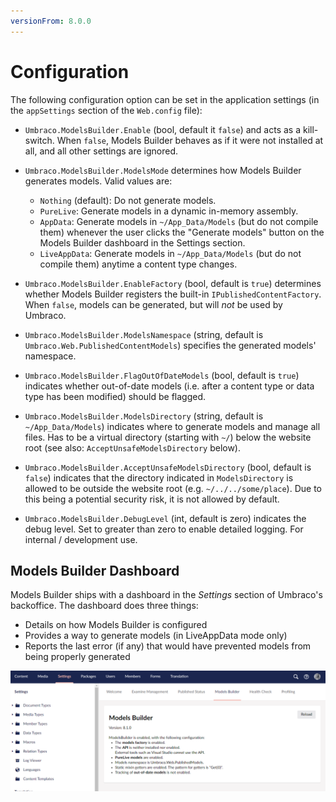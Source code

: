```yaml
---
versionFrom: 8.0.0
---
```


# Configuration

The following configuration option can be set in the application settings (in the `appSettings` section of the `Web.config` file):

* `Umbraco.ModelsBuilder.Enable` (bool, default it `false`) and acts as a kill-switch. When `false`, Models Builder behaves as if it were not installed at all, and all other settings are ignored.

* `Umbraco.ModelsBuilder.ModelsMode` determines how Models Builder generates models. Valid values are:
    * `Nothing` (default): Do not generate models.
    * `PureLive`: Generate models in a dynamic in-memory assembly.
    * `AppData`: Generate models in `~/App_Data/Models` (but do not compile them) whenever the user clicks the "Generate models" button on the Models Builder dashboard in the Settings section.
    * `LiveAppData`: Generate models in `~/App_Data/Models` (but do not compile them) anytime a content type changes.

* `Umbraco.ModelsBuilder.EnableFactory` (bool, default is `true`) determines whether Models Builder registers the built-in `IPublishedContentFactory`. When `false`, models can be generated, but will *not* be used by Umbraco.

* `Umbraco.ModelsBuilder.ModelsNamespace` (string, default is `Umbraco.Web.PublishedContentModels`) specifies the generated models' namespace.

* `Umbraco.ModelsBuilder.FlagOutOfDateModels` (bool, default is `true`) indicates whether out-of-date models (i.e. after a content type or data type has been modified) should be flagged.

* `Umbraco.ModelsBuilder.ModelsDirectory` (string, default is `~/App_Data/Models`) indicates where to generate models and manage all files. Has to be a virtual directory (starting with `~/`) below the website root (see also: `AcceptUnsafeModelsDirectory` below).

* `Umbraco.ModelsBuilder.AcceptUnsafeModelsDirectory` (bool, default is `false`) indicates that the directory indicated in `ModelsDirectory` is allowed to be outside the website root (e.g. `~/../../some/place`). Due to this being a potential security risk, it is not allowed by default.

* `Umbraco.ModelsBuilder.DebugLevel` (int, default is zero) indicates the debug level. Set to greater than zero to enable detailed logging. For internal / development use.

## Models Builder Dashboard

Models Builder ships with a dashboard in the *Settings* section of Umbraco's backoffice. The dashboard does three things:

* Details on how Models Builder is configured
* Provides a way to generate models (in LiveAppData mode only)
* Reports the last error (if any) that would have prevented models from being properly generated

![Models Builder Dashboard](images/ModelsBuilderDashboard.png)